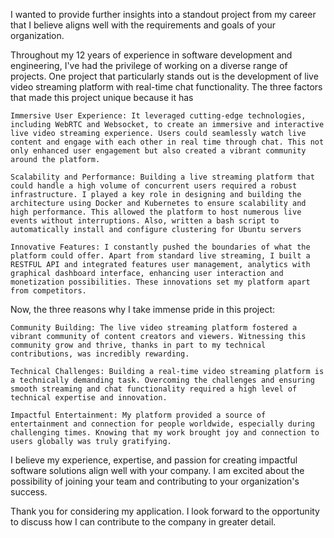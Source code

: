 I wanted to provide further insights into a standout project from my career that I believe aligns well with the requirements and goals of your organization.

Throughout my 12 years of experience in software development and engineering, I've had the privilege of working on a diverse range of projects. One project that particularly stands out is the development of live video streaming platform with real-time chat functionality. The three factors that made this project unique because it has

    Immersive User Experience: It leveraged cutting-edge technologies, including WebRTC and Websocket, to create an immersive and interactive live video streaming experience. Users could seamlessly watch live content and engage with each other in real time through chat. This not only enhanced user engagement but also created a vibrant community around the platform.

    Scalability and Performance: Building a live streaming platform that could handle a high volume of concurrent users required a robust infrastructure. I played a key role in designing and building the architecture using Docker and Kubernetes to ensure scalability and high performance. This allowed the platform to host numerous live events without interruptions. Also, written a bash script to automatically install and configure clustering for Ubuntu servers

    Innovative Features: I constantly pushed the boundaries of what the platform could offer. Apart from standard live streaming, I built a RESTFUL API and integrated features user management, analytics with graphical dashboard interface, enhancing user interaction and monetization possibilities. These innovations set my platform apart from competitors.

Now, the three reasons why I take immense pride in this project:

    Community Building: The live video streaming platform fostered a vibrant community of content creators and viewers. Witnessing this community grow and thrive, thanks in part to my technical contributions, was incredibly rewarding.

    Technical Challenges: Building a real-time video streaming platform is a technically demanding task. Overcoming the challenges and ensuring smooth streaming and chat functionality required a high level of technical expertise and innovation.

    Impactful Entertainment: My platform provided a source of entertainment and connection for people worldwide, especially during challenging times. Knowing that my work brought joy and connection to users globally was truly gratifying.

I believe my experience, expertise, and passion for creating impactful software solutions align well with your company. I am excited about the possibility of joining your team and contributing to your organization's success.

Thank you for considering my application. I look forward to the opportunity to discuss how I can contribute to the company in greater detail.
